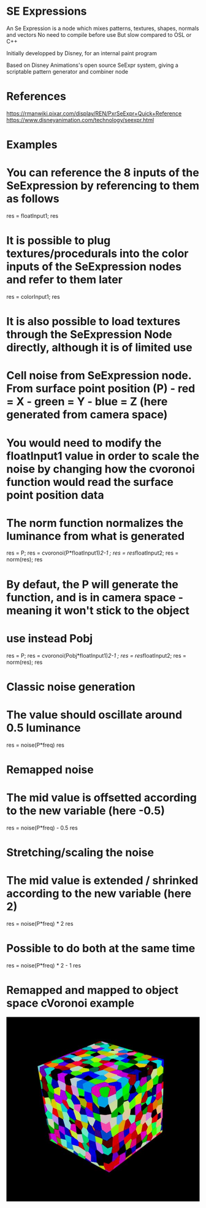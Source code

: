 # SE Expressions

An Se Expression is a node which mixes patterns, textures, shapes, normals and vectors
No need to compile before use
But slow compared to OSL or C++

Initially developped by Disney, for an internal paint program

Based on Disney Animations's open source SeExpr system, giving a scriptable pattern generator and combiner node


# References

https://rmanwiki.pixar.com/display/REN/PxrSeExpr+Quick+Reference
https://www.disneyanimation.com/technology/seexpr.html




# Examples

# You can reference the 8 inputs of the SeExpression by referencing to them as follows
res = floatInput1;
res

# It is possible to plug textures/procedurals into the color inputs of the SeExpression nodes and refer to them later
res = colorInput1;
res

# It is also possible to load textures through the SeExpression Node directly, although it is of limited use

# Cell noise from SeExpression node. From surface point position (P) - red = X - green = Y - blue = Z (here generated from camera space)
# You would need to modify the floatInput1 value in order to scale the noise by changing how the cvoronoi function would read the surface point position data
# The norm function normalizes the luminance from what is generated
res = P;
res = cvoronoi(P*floatInput1)*2-1 ;
res = res*floatInput2;
res = norm(res);
res

# By defaut, the P will generate the function, and is in camera space - meaning it won't stick to the object
#   use instead Pobj
res = P;
res = cvoronoi(Pobj*floatInput1)*2-1 ;
res = res*floatInput2;
res = norm(res);
res


# Classic noise generation
# The value should oscillate around 0.5 luminance
res = noise(P*freq)
res

# Remapped noise
# The mid value is offsetted according to the new variable (here -0.5)
res = noise(P*freq) - 0.5
res

# Stretching/scaling the noise
# The mid value is extended / shrinked  according to the new variable (here 2)
res = noise(P*freq) * 2
res

# Possible to do both at the same time
res = noise(P*freq) * 2 - 1
res

# Remapped and mapped to object space cVoronoi example
![img](.imgs/SeExpr_cVoronoi_001.JPG)
